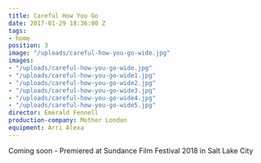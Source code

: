 ```yaml
---
title: Careful How You Go
date: 2017-01-29 18:36:00 Z
tags:
- home
position: 3
image: "/uploads/careful-how-you-go-wide.jpg"
images:
- "/uploads/careful-how-you-go-wide.jpg"
- "/uploads/careful-how-you-go-wide1.jpg"
- "/uploads/careful-how-you-go-wide2.jpg"
- "/uploads/careful-how-you-go-wide3.jpg"
- "/uploads/careful-how-you-go-wide4.jpg"
- "/uploads/careful-how-you-go-wide5.jpg"
director: Emerald Fennell
production-company: Mother London
equipment: Arri Alexa
---
```


Coming soon - Premiered at Sundance Film Festival 2018 in Salt Lake City